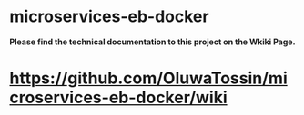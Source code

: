 # microservices-eb-docker


**Please find the technical documentation to this project on the Wkiki Page.**

# https://github.com/OluwaTossin/microservices-eb-docker/wiki
